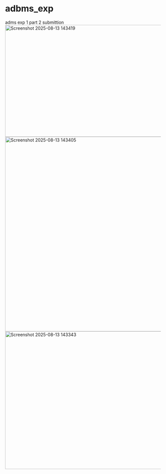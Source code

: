 # adbms_exp
adms exp 1 part 2 submittion
<img width="745" height="362" alt="Screenshot 2025-08-13 143419" src="https://github.com/user-attachments/assets/4bc6e058-4e07-4d89-a0ca-b50b34cd687e" />
<img width="851" height="630" alt="Screenshot 2025-08-13 143405" src="https://github.com/user-attachments/assets/c07d66f7-3f9f-4561-a77c-a8a9f3120598" />
<img width="1249" height="446" alt="Screenshot 2025-08-13 143343" src="https://github.com/user-attachments/assets/1eff834c-8944-4ce0-95f0-1198e41b602c" />
